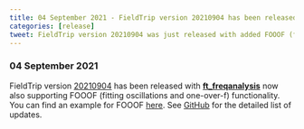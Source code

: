 ```yaml
---
title: 04 September 2021 - FieldTrip version 20210904 has been released
categories: [release]
tweet: FieldTrip version 20210904 was just released with added FOOOF (fitting oscillations and one-over-f) functionality! See http://www.fieldtriptoolbox.org/#04-september-2021
---
```


### 04 September 2021

FieldTrip version [20210904](http://github.com/fieldtrip/fieldtrip/releases/tag/20210904) has been released with **[ft_freqanalysis](/reference/ft_freqanalysis)** now also supporting FOOOF (fitting oscillations and one-over-f) functionality. You can find an example for FOOOF [here](/example/fooof). See [GitHub](https://github.com/fieldtrip/fieldtrip/compare/20210825...20210904) for the detailed list of updates.

